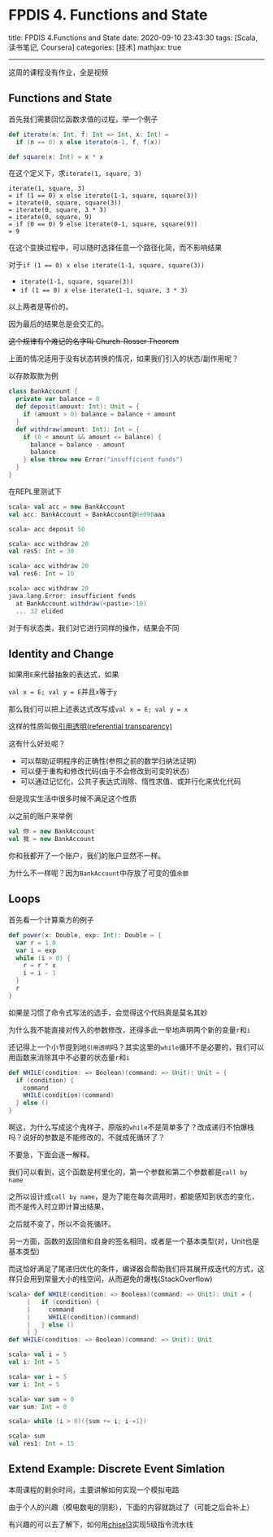 # FPDIS 4. Functions and State

title: FPDIS 4.Functions and State
date: 2020-09-10 23:43:30
tags: [Scala, 读书笔记, Coursera] 
categories: [技术]
mathjax: true

------



这周的课程没有作业，全是视频

## Functions and State

首先我们需要回忆函数求值的过程，举一个例子

```scala
def iterate(n: Int, f: Int => Int, x: Int) = 
  if (n == 0) x else iterate(n-1, f, f(x))

def square(x: Int) = x * x
```

在这个定义下，求`iterate(1, square, 3)`

```text
iterate(1, square, 3)
= if (1 == 0) x else iterate(1-1, square, square(3))
= iterate(0, square, square(3))
= iterate(0, square, 3 * 3)
= iterate(0, square, 9)
= if (0 == 0) 9 else iterate(0-1, square, square(9))
= 9
```

在这个变换过程中，可以随时选择任意一个路径化简，而不影响结果

对于`if (1 == 0) x else iterate(1-1, square, square(3))`

- `iterate(1-1, square, square(3))`
- `if (1 == 0) x else iterate(1-1, square, 3 * 3)`

以上两者是等价的。

因为最后的结果总是会交汇的。

<del>这个规律有个难记的名字叫 Church-Rosser Theorem</del>

上面的情况适用于没有状态转换的情况，如果我们引入的状态/副作用呢？

以存款取款为例

```scala
class BankAccount {
  private var balance = 0
  def deposit(amount: Int): Unit = {
    if (amount > 0) balance = balance + amount
  }
  def withdraw(amount: Int): Int = {
    if (0 < amount && amount <= balance) {
      balance = balance - amount
      balance
    } else throw new Error("insufficient funds")
  }
}
```

在REPL里测试下

```scala
scala> val acc = new BankAccount
val acc: BankAccount = BankAccount@6e090aaa

scala> acc deposit 50

scala> acc withdraw 20
val res5: Int = 30

scala> acc withdraw 20
val res6: Int = 10

scala> acc withdraw 20
java.lang.Error: insufficient funds
  at BankAccount.withdraw(<pastie>:10)
  ... 32 elided

```

对于有状态类，我们对它进行同样的操作，结果会不同



## Identity and Change

如果用`E`来代替抽象的表达式，如果

`val x = E; val y = E`并且`x`等于`y`

那么我们可以把上述表达式改写成`val x = E; val y = x`

这样的性质叫做[引用透明(referential transparency)](https://en.wikipedia.org/wiki/Referential_transparency)

这有什么好处呢？

- 可以帮助证明程序的正确性(参照之前的数学归纳法证明)
- 可以便于重构和修改代码(由于不会修改到可变的状态)
- 可以通过记忆化，公共子表达式消除、惰性求值、或并行化来优化代码

但是现实生活中很多时候不满足这个性质

以之前的账户来举例

```scala
val 你 = new BankAccount
val 我 = new BankAccount
```

你和我都开了一个账户，我们的账户显然不一样。

为什么不一样呢？因为`BankAccount`中存放了可变的值`余额`



## Loops

首先看一个计算乘方的例子

```scala
def power(x: Double, exp: Int): Double = {
  var r = 1.0
  var i = exp
  while (i > 0) {
    r = r * x
    i = i - 1
  }
  r
}
```

如果是习惯了命令式写法的选手，会觉得这个代码真是莫名其妙

为什么我不能直接对传入的参数修改，还得多此一举地声明两个新的变量`r`和`i`

还记得上一个小节提到地`引用透明`吗？其实这里的`while`循环不是必要的，我们可以用函数来消除其中不必要的状态量`r`和`i`

```scala
def WHILE(condition: => Boolean)(command: => Unit): Unit = {
  if (condition) {
    command 
    WHILE(condition)(command)
  } else ()
}
```

啊这，为什么写成这个鬼样子，原版的`while`不是简单多了？改成递归不怕爆栈吗？说好的参数是不能修改的，不就成死循环了？

不要急，下面会逐一解释。

我们可以看到，这个函数是柯里化的，第一个参数和第二个参数都是`call by name`

之所以设计成`call by name`，是为了能在每次调用时，都能感知到状态的变化，而不是传入时立即计算出结果，

之后就不变了，所以不会死循环。

另一方面，函数的返回值和自身的签名相同，或者是一个基本类型(对，Unit也是基本类型)

而这恰好满足了尾递归优化的条件，编译器会帮助我们将其展开成迭代的方式，这样只会用到常量大小的栈空间，从而避免的爆栈(StackOverflow)

```scala
scala> def WHILE(condition: => Boolean)(command: => Unit): Unit = {
     |   if (condition) {
     |     command 
     |     WHILE(condition)(command)
     |   } else ()
     | }
def WHILE(condition: => Boolean)(command: => Unit): Unit

scala> val i = 5
val i: Int = 5

scala> var i = 5
var i: Int = 5

scala> var sum = 0
var sum: Int = 0

scala> while (i > 0)({sum += i; i-=1})

scala> sum
val res1: Int = 15
```



## Extend Example: Discrete Event Simlation

本周课程的剩余时间，主要讲解如何实现一个模拟电路

由于个人的兴趣（模电数电的阴影），下面的内容就跳过了（可能之后会补上）

有兴趣的可以去了解下，如何用[chisel3](https://github.com/freechipsproject/chisel3)实现5级指令流水线
